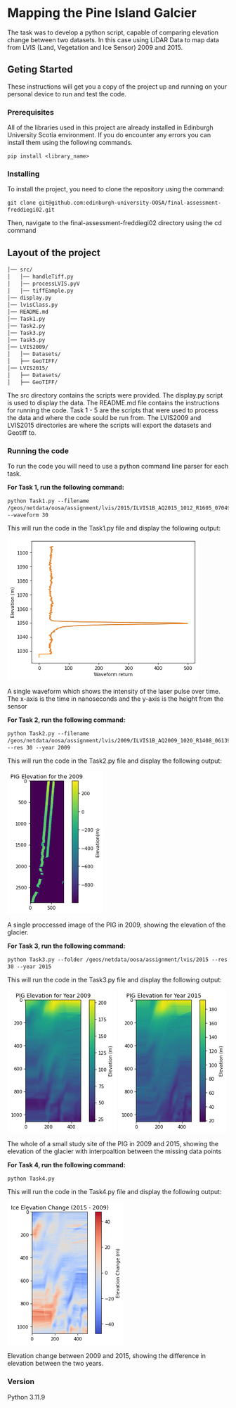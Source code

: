 # Mapping the Pine Island Galcier

The task was to develop a python script, capable of comparing elevation change between two datasets. In this case using LiDAR Data to map data from LVIS (Land, Vegetation and Ice Sensor) 2009 and 2015. 

## Geting Started

These instructions will get you a copy of the project up and running on your personal device to run and test the code.

### Prerequisites
All of the libraries used in this project are already installed in Edinburgh University Scotia environment.
If you do encounter any errors you can install them using the following commands.
```
pip install <library_name>
```

### Installing
To install the project, you need to clone the repository using the command:
```
git clone git@github.com:edinburgh-university-OOSA/final-assessment-freddiegi02.git
```
Then, navigate to the final-assessment-freddiegi02 directory using the cd command

## Layout of the project
```
│── src/
│   │── handleTiff.py
│   │── processLVIS.pyV
│   │── tiffEample.py
│── display.py
│── lvisClass.py
│── README.md
│── Task1.py
│── Task2.py
│── Task3.py
│── Task5.py
│── LVIS2009/
│   │── Datasets/
│   ├── GeoTIFF/
│── LVIS2015/
│   ├── Datasets/
│   ├── GeoTIFF/
```
The src directory contains the scripts were provided.
The display.py script is used to display the data. 
The README.md file contains the instructions for running the code.
Task 1 - 5 are the scripts that were used to process the data and where the code sould be run from.
The LVIS2009 and LVIS2015 directories are where the scripts will export the datasets and Geotiff to.

### Running the code
To run the code you will need to use a python command line parser for each task.

**For Task 1, run the following command:**
```
python Task1.py --filename /geos/netdata/oosa/assignment/lvis/2015/ILVIS1B_AQ2015_1012_R1605_070498.h5 --waveform 30 
```
This will run the code in the Task1.py file and display the following output:

![Alt text](Output_Images/Waveform.png)

A single waveform which shows the intensity of the laser pulse over time. The x-axis is the time in nanoseconds and the y-axis is the height from the sensor

**For Task 2, run the following command:**
```
python Task2.py --filename  /geos/netdata/oosa/assignment/lvis/2009/ILVIS1B_AQ2009_1020_R1408_061398.h5 --res 30 --year 2009
```
This will run the code in the Task2.py file and display the following output: 

![Alt text](Output_Images/PIG_2009_258.00_261.00_-75.40_-74.60.png)

A single proccessed image of the PIG in 2009, showing the elevation of the glacier. 

**For Task 3, run the following command:**

```
python Task3.py --folder /geos/netdata/oosa/assignment/lvis/2015 --res 30 --year 2015
```
This will run the code in the Task3.py file and display the following output:


![Alt text](Output_Images/PIG_Elevation_2009_259.80_261.00_-75.23_-75.15.png) ![Alt text](Output_Images/PIG_Elevation_2015_259.80_261.00_-75.23_-75.15.png)

The whole of a small study site of the PIG in 2009 and 2015, showing the elevation of the glacier with interpoaltion between the missing data points

**For Task 4, run the following command:**
```
python Task4.py 
```
This will run the code in the Task4.py file and display the following output:

![Alt text](Output_Images/Elevation_Change.png)

Elevation change between 2009 and 2015, showing the difference in elevation between the two years. 
### Version
Python 3.11.9
